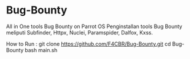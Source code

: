 # Bug-Bounty
All in One tools Bug Bounty on Parrot OS
Penginstallan tools Bug Bounty meliputi Subfinder, Httpx, Nuclei, Paramspider, Dalfox, Kxss.

How to Run :
git clone https://github.com/F4CBR/Bug-Bounty.git
cd Bug-Bounty
bash main.sh
